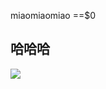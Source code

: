 miaomiaomiao 
<a ciass="https://i2.hdslb.com/bfs/face/6c3f309bffd405eb67d65216544ada3178bced31.jpg@68w_68h.jpg"></a>==$0
## 哈哈哈
<img src="0.jpg"/>
